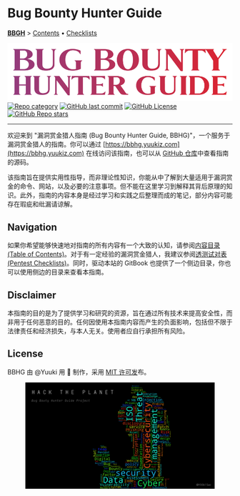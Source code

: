 # Bug Bounty Hunter Guide

[**BBGH**](./) > [Contents](readme/contents/) • [Checklists](readme/checklists.md)

[![](.gitbook/assets/bug-bounty-hunter-guide-content.png)](https://bbhg.yuukiz.com)\
[![Repo category](https://img.shields.io/badge/repo\_category-practical\_guide-orange)](./) [![GitHub last commit](https://img.shields.io/github/last-commit/y00k1sec/bbhg)](./) [![GitHub License](https://img.shields.io/github/license/y00k1sec/bbhg)](https://github.com/y00k1sec/bbhg/blob/main/LICENSE) [![GitHub Repo stars](https://img.shields.io/github/stars/y00k1sec/bbhg)](https://github.com/y00k1sec/bbhg)

***

欢迎来到 "漏洞赏金猎人指南 (Bug Bounty Hunter Guide, BBHG)"，一个服务于漏洞赏金猎人的指南。你可以通过 [https://bbhg.yuukiz.com](https://bbhg.yuukiz.com) 在线访问该指南，也可以从 [GitHub 仓库](https://github.com/y00k1sec/bbhg)中查看指南的源码。

该指南旨在提供实用性指导，而非理论性知识，你能从中了解到大量适用于漏洞赏金的命令、网站，以及必要的注意事项。但不能在这里学习到解释其背后原理的知识。此外，指南的内容本身是经过学习和实践之后整理而成的笔记，部分内容可能存在瑕疵和纰漏请谅解。

## Navigation

如果你希望能够快速地对指南的所有内容有一个大致的认知，请参阅[内容目录 (Table of Contents)](readme/contents/)。对于有一定经验的漏洞赏金猎人，我建议参阅[透测试对表 (Pentest Checklists)](readme/checklists.md)。同时，驱动本站的 GitBook 也提供了一个侧边目录，你也可以使用侧边的目录来查看本指南。

## Disclaimer

本指南的目的是为了提供学习和研究的资源，旨在通过所有技术来提高安全性，而非用于任何恶意的目的。任何因使用本指南内容而产生的负面影响，包括但不限于法律责任和经济损失，与本人无关。使用者应自行承担所有风险。

## License

BBHG 由 @Yuuki 用 🧡 制作，采用 [MIT 许可发](https://github.com/y00k1sec/bbhg/blob/main/LICENSE)布。

<figure><img src=".gitbook/assets/wordcloud.png" alt=""><figcaption></figcaption></figure>
